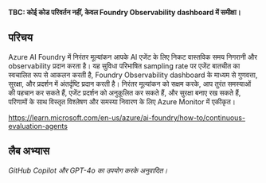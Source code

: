 **TBC: कोई कोड परिवर्तन नहीं, केवल Foundry Observability dashboard में समीक्षा।**

## परिचय

Azure AI Foundry में निरंतर मूल्यांकन आपके AI एजेंट के लिए निकट वास्तविक समय निगरानी और observability प्रदान करता है। यह सुविधा परिभाषित sampling rate पर एजेंट बातचीत का स्वचालित रूप से आकलन करती है, Foundry Observability dashboard के माध्यम से गुणवत्ता, सुरक्षा, और प्रदर्शन में अंतर्दृष्टि प्रदान करती है। निरंतर मूल्यांकन को सक्षम करके, आप तुरंत समस्याओं की पहचान कर सकते हैं, एजेंट प्रदर्शन को अनुकूलित कर सकते हैं, और सुरक्षा बनाए रख सकते हैं, परिणामों के साथ विस्तृत विश्लेषण और समस्या निवारण के लिए Azure Monitor में एकीकृत।

https://learn.microsoft.com/en-us/azure/ai-foundry/how-to/continuous-evaluation-agents

## लैब अभ्यास

*GitHub Copilot और GPT-4o का उपयोग करके अनुवादित।*

